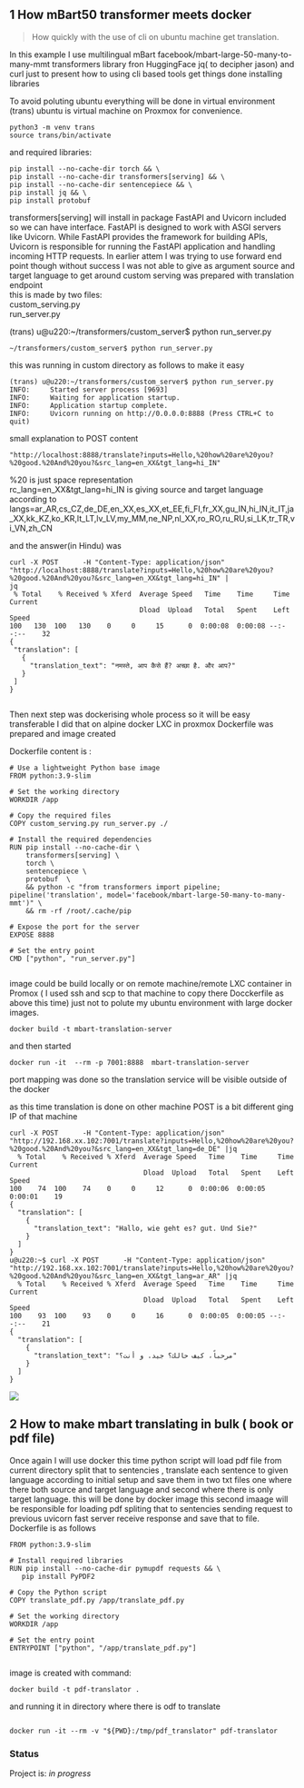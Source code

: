 ## 1 How mBart50 transformer meets docker 

> <p>How quickly with the use of cli on ubuntu machine get translation.<br>
In this example I use multilingual mBart facebook/mbart-large-50-many-to-many-mmt
transformers library fron HuggingFace jq( to decipher jason)  and curl  just to present how to 
using cli based tools get things done
installing libraries

To avoid poluting ubuntu everything will be done in virtual environment (trans)
ubuntu  is virtual machine on Proxmox for convenience.

 ```
python3 -m venv trans
source trans/bin/activate
 ``` 
 and required libraries:

 ```
 pip install --no-cache-dir torch && \
 pip install --no-cache-dir transformers[serving] && \
 pip install --no-cache-dir sentencepiece && \
 pip install jq && \
 pip install protobuf
 
 ```
transformers[serving] will install in package FastAPI and Uvicorn  included so we can have interface.
FastAPI is designed to work with ASGI servers like Uvicorn. While FastAPI provides the framework for building APIs, Uvicorn is responsible for running the FastAPI application and handling incoming HTTP requests. In earlier attem I was trying to use forward end point though without success I was not able to give as argument source and target language to get around custom serving was prepared with translation endpoint<br> 
this is made by two files:<br>
custom_serving.py<br>
run_server.py<br>

(trans) u@u220:~/transformers/custom_server$ python run_server.py 

 ```
~/transformers/custom_server$ python run_server.py 
 
 ```
this was running in custom directory as follows to make it easy 
 
 
 ```
(trans) u@u220:~/transformers/custom_server$ python run_server.py 
INFO:     Started server process [9693]
INFO:     Waiting for application startup.
INFO:     Application startup complete.
INFO:     Uvicorn running on http://0.0.0.0:8888 (Press CTRL+C to quit)
 ``` 

small explanation to POST content
 ```
"http://localhost:8888/translate?inputs=Hello,%20how%20are%20you?%20good.%20And%20you?&src_lang=en_XX&tgt_lang=hi_IN"
 ```
%20 is just space representation <br>
rc_lang=en_XX&tgt_lang=hi_IN is giving source and target language according to<br>
langs=ar_AR,cs_CZ,de_DE,en_XX,es_XX,et_EE,fi_FI,fr_XX,gu_IN,hi_IN,it_IT,ja_XX,kk_KZ,ko_KR,lt_LT,lv_LV,my_MM,ne_NP,nl_XX,ro_RO,ru_RU,si_LK,tr_TR,vi_VN,zh_CN<br>

and the answer(in Hindu) was

 ```
curl -X POST      -H "Content-Type: application/json"      "http://localhost:8888/translate?inputs=Hello,%20how%20are%20you?%20good.%20And%20you?&src_lang=en_XX&tgt_lang=hi_IN" |
jq
  % Total    % Received % Xferd  Average Speed   Time    Time     Time  Current
                                 Dload  Upload   Total   Spent    Left  Speed
100   130  100   130    0     0     15      0  0:00:08  0:00:08 --:--:--    32
{
  "translation": [
    {
      "translation_text": "नमस्ते, आप कैसे हैं? अच्छा है. और आप?"
    }
  ]
}


 ```


Then next step was dockerising whole process so it will be easy transferable
I did that on alpine docker LXC in proxmox 
 Dockerfile was prepared and image created

 Dockerfile content is :

```
# Use a lightweight Python base image
FROM python:3.9-slim

# Set the working directory
WORKDIR /app

# Copy the required files
COPY custom_serving.py run_server.py ./

# Install the required dependencies
RUN pip install --no-cache-dir \
    transformers[serving] \
    torch \
    sentencepiece \
    protobuf  \
    && python -c "from transformers import pipeline; pipeline('translation', model='facebook/mbart-large-50-many-to-many-mmt')" \
    && rm -rf /root/.cache/pip

# Expose the port for the server
EXPOSE 8888

# Set the entry point
CMD ["python", "run_server.py"]


 ```


image could be build locally or on remote machine/remote LXC container in Promox  ( I used ssh and scp to that machine to copy there Docckerfile as above this time) just not to polute my ubuntu environment
with large docker images.
 ```
docker build -t mbart-translation-server
 ```

and then started

```
docker run -it  --rm -p 7001:8888  mbart-translation-server
```
port mapping was done so the translation service will be visible outside of the docker

as this time translation is done on other machine POST is a bit different ging IP of that machine
```
curl -X POST      -H "Content-Type: application/json"      "http://192.168.xx.102:7001/translate?inputs=Hello,%20how%20are%20you?%20good.%20And%20you?&src_lang=en_XX&tgt_lang=de_DE" |jq
  % Total    % Received % Xferd  Average Speed   Time    Time     Time  Current
                                 Dload  Upload   Total   Spent    Left  Speed
100    74  100    74    0     0     12      0  0:00:06  0:00:05  0:00:01    19
{
  "translation": [
    {
      "translation_text": "Hallo, wie geht es? gut. Und Sie?"
    }
  ]
}
u@u220:~$ curl -X POST      -H "Content-Type: application/json"      "http://192.168.xx.102:7001/translate?inputs=Hello,%20how%20are%20you?%20good.%20And%20you?&src_lang=en_XX&tgt_lang=ar_AR" |jq
  % Total    % Received % Xferd  Average Speed   Time    Time     Time  Current
                                 Dload  Upload   Total   Spent    Left  Speed
100    93  100    93    0     0     16      0  0:00:05  0:00:05 --:--:--    21
{
  "translation": [
    {
      "translation_text": "مرحباً، كيف حالك؟ جيد. و أنت؟"
    }
  ]
}

```
![](mbart.gif)

## 2 How to make  mbart translating in bulk ( book or pdf file)
Once again I will use  docker this time python script will load pdf file from current directory split that to sentencies ,
translate each sentence to given language according to initial setup and save them in two txt files one where there both source and target language and second where there is only target language. this will be done by docker image this second imaage will be responsible for loading pdf spliting that to sentencies sending request to previous uvicorn fast server receive response and save that to file.
Dockerfile is as follows
 ```
FROM python:3.9-slim

# Install required libraries
RUN pip install --no-cache-dir pymupdf requests && \
    pip install PyPDF2

# Copy the Python script
COPY translate_pdf.py /app/translate_pdf.py

# Set the working directory
WORKDIR /app

# Set the entry point
ENTRYPOINT ["python", "/app/translate_pdf.py"]


 ```
image is created with command:

```
docker build -t pdf-translator .

```
and running it in directory where there is odf to translate

```

docker run -it --rm -v "${PWD}:/tmp/pdf_translator" pdf-translator
```

### Status
Project is: _in progress_ 
